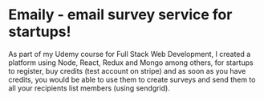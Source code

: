 # Emaily - email survey service for startups!
As part of my Udemy course for Full Stack Web Development, I created a platform using Node, React, Redux and Mongo among others, 
for startups to register, buy credits (test account on stripe) and as soon as you have credits, you would be able to use them to 
create surveys and send them to all your recipients list members (using sendgrid).